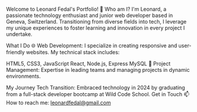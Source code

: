 Welcome to Leonard Fedal's Portfolio! 👋
Who am I?
I'm Leonard, a passionate technology enthusiast and junior web developer based in Geneva, Switzerland. Transitioning from diverse fields into tech, I leverage my unique experiences to foster learning and innovation in every project I undertake.

What I Do
🌐 Web Development: I specialize in creating responsive and user-friendly websites. My technical stack includes:

HTML5, CSS3, JavaScript
React, Node.js, Express
MySQL
🔧 Project Management: Expertise in leading teams and managing projects in dynamic environments.

My Journey
Tech Transition: Embraced technology in 2024 by graduating from a full-stack developer bootcamp at Wild Code School.
Get in Touch
📫 How to reach me: leonardfedal@gmail.com

